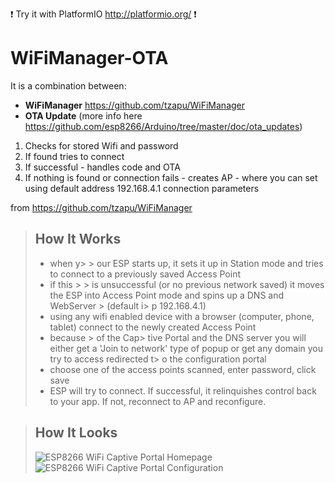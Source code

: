 :exclamation: Try it with PlatformIO http://platformio.org/ :exclamation:




# WiFiManager-OTA

It is a combination between:
  - **WiFiManager** https://github.com/tzapu/WiFiManager
  - **OTA Update**  (more info here https://github.com/esp8266/Arduino/tree/master/doc/ota_updates)
  
  
1. Checks for stored  Wifi and password 
2. If found tries to connect
3. If successful - handles code and OTA
4. If nothing is found or connection fails - creates AP - where you can set using default address 192.168.4.1 connection parameters 






from https://github.com/tzapu/WiFiManager



> ## How It Works
> - when y> > our ESP starts up, it sets it up in Station mode and tries to connect to a previously saved Access Point
> - if this > > is unsuccessful (or no previous network saved) it moves the ESP into Access Point mode and spins up a DNS and WebServer > (default i> p 192.168.4.1)
> - using any wifi enabled device with a browser (computer, phone, tablet) connect to the newly created Access Point
> - because > of the Cap> tive Portal and the DNS server you will either get a 'Join to network' type of popup or get any domain you try to access redirected t> o the configuration portal
> - choose one of the access points scanned, enter password, click save
> - ESP will try to connect. If successful, it relinquishes control back to your app. If not, reconnect to AP and reconfigure.

> ## How It Looks
> ![ESP8266 WiFi Captive Portal Homepage](http://i.imgur.com/YPvW9eql.png) ![ESP8266 WiFi Captive Portal Configuration](http://i.imgur.com/oicWJ4gl.png)
